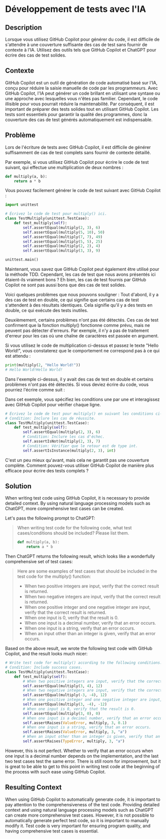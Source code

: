 # Développement de tests avec l'IA

## Description

Lorsque vous utilisez GitHub Copilot pour générer du code, il est difficile de s'attendre à une couverture suffisante des cas de test sans fournir de contexte à l'IA.
Utilisez des outils tels que GitHub Copilot et ChatGPT pour écrire des cas de test solides.

## Contexte

GitHub Copilot est un outil de génération de code automatisé basé sur l'IA, conçu pour réduire la saisie manuelle de code par les programmeurs.
Avec GitHub Copilot, l'IA peut générer un code brillant en utilisant une syntaxe ou une approche avec lesquelles vous n'êtes pas familier.
Cependant, le code illisible pour vous pourrait réduire la maintenabilité.
Par conséquent, il est important de préparer des tests solides tout en utilisant GitHub Copilot.
Les tests sont essentiels pour garantir la qualité des programmes, donc la couverture des cas de test générés automatiquement est indispensable.

## Problème

Lors de l'écriture de tests avec GitHub Copilot, il est difficile de générer suffisamment de cas de test complets sans fournir de contexte détaillé.

Par exemple, si vous utilisez GitHub Copilot pour écrire le code de test suivant, qui effectue une multiplication de deux nombres :

```py
def multiply(a, b):
    return a * b
```

Vous pouvez facilement générer le code de test suivant avec GitHub Copilot :

```py
import unittest

# Écrivez le code de test pour multiply() ici.
class TestMultiply(unittest.TestCase):
    def test_multiply(self):
        self.assertEqual(multiply(2, 3), 6)
        self.assertEqual(multiply(5, 10), 50)
        self.assertEqual(multiply(7, 7), 49)
        self.assertEqual(multiply(5, 5), 25)
        self.assertEqual(multiply(2, 2), 4)
        self.assertEqual(multiply(3, 3), 9)

unittest.main()
```

Maintenant, vous savez que GitHub Copilot peut également être utilisé pour la méthode TDD. Cependant, les cas de test que nous avons présentés ici étaient-ils vraiment bons ?
Eh bien, les cas de test fournis par GitHub Copilot ne sont pas aussi bons que des cas de test solides.

Voici quelques problèmes que nous pouvons souligner :
Tout d'abord, il y a des cas de test en double, ce qui signifie que certains cas de test s'attendent à des résultats identiques.
Cela signifie qu'il y a des tests en double, ce qui exécute des tests inutiles.

Deuxièmement, certains problèmes n'ont pas été détectés.
Ces cas de test confirment que la fonction multiply() fonctionne comme prévu, mais ne peuvent pas détecter d'erreurs.
Par exemple, il n'y a pas de traitement d'erreur pour les cas où une chaîne de caractères est passée en argument.

Si vous utilisez le code de multiplication ci-dessus et passez le texte "Hello World!", vous constaterez que le comportement ne correspond pas à ce qui est attendu :

```py
print(multiply(2, "Hello World!"))
# Hello World!Hello World!
```

Dans l'exemple ci-dessus, il y avait des cas de test en double et certains problèmes n'ont pas été détectés. Si vous deviez écrire du code, vous pourriez l'écrire comme suit :

Dans cet exemple, vous spécifiez les conditions une par une et interagissez avec GitHub Copilot pour vérifier chaque ligne.

```py
# Écrivez le code de test pour multiply() en suivant les conditions ci-dessous.
# Condition: Inclure les cas de réussite.
class TestMultiply(unittest.TestCase):
    def test_multiply(self):
        self.assertEqual(multiply(2, 3), 6)
        # Condition: Inclure les cas d'échec.
        self.assertIsNot(multiply(2, 3), 7)
        # Condition: Vérifier que le retour est de type int.
        self.assertIsInstance(multiply(2, 3), int)
```

C'est un peu mieux qu'avant, mais cela ne garantit pas une couverture complète. Comment pouvez-vous utiliser GitHub Copilot de manière plus efficace pour écrire des tests complets ?

## Solution

When writing test code using GitHub Copilot, it is necessary to provide detailed context. By using natural language processing models such as ChatGPT, more comprehensive test cases can be created.

Let's pass the following prompt to ChatGPT:

> When writing test code for the following code, what test cases/conditions should be included? Please list them.
> ```py
> def multiply(a, b):
>     return a * b
> ```

Then ChatGPT returns the following result, which looks like a wonderfully comprehensive set of test cases:

> Here are some examples of test cases that should be included in the test code for the multiply() function:
>
> * When two positive integers are input, verify that the correct result is returned.
> * When two negative integers are input, verify that the correct result is returned.
> * When one positive integer and one negative integer are input, verify that the correct result is returned.
> * When one input is 0, verify that the result is 0.
> * When one input is a decimal number, verify that an error occurs.
> * When one input is a string, verify that an error occurs.
> * When an input other than an integer is given, verify that an error occurs.

Based on the above result, we wrote the following test code with GitHub Copilot, and the result looks much nicer:

```py
# Write test code for multiply() according to the following conditions.
# Condition: Include success cases.
class TestMultiply(unittest.TestCase):
    def test_multiply(self):
        # When two positive integers are input, verify that the correct result is returned.
        self.assertEqual(multiply(3, 4), 12)
        # When two negative integers are input, verify that the correct result is returned.
        self.assertEqual(multiply(-3, -4), 12)
        # When one positive integer and one negative integer are input, verify that the correct result is returned.
        self.assertEqual(multiply(3, -4), -12)
        # When one input is 0, verify that the result is 0.
        self.assertEqual(multiply(3, 0), 0)
        # When one input is a decimal number, verify that an error occurs.
        self.assertRaises(ValueError, multiply, 3, 0.1)
        # When one input is a string, verify that an error occurs.
        self.assertRaises(ValueError, multiply, 3, "a")
        # When an input other than an integer is given, verify that an error occurs.
        self.assertRaises(TypeError, multiply, 3, "a")
```

However, this is not perfect. Whether to verify that an error occurs when one input is a decimal number depends on the implementation, and the last two test cases test the same error. There is still room for improvement, but it is great to be able to get to this point in writing test code at the beginning of the process with such ease using GitHub Copilot.

## Resulting Context

When using GitHub Copilot to automatically generate code, it is important to pay attention to the comprehensiveness of the test code. Providing detailed context and using natural language processing models such as ChatGPT can create more comprehensive test cases. However, it is not possible to automatically generate perfect test code, so it is important to manually modify it. Test code is very important for ensuring program quality, and having comprehensive test cases is essential.
